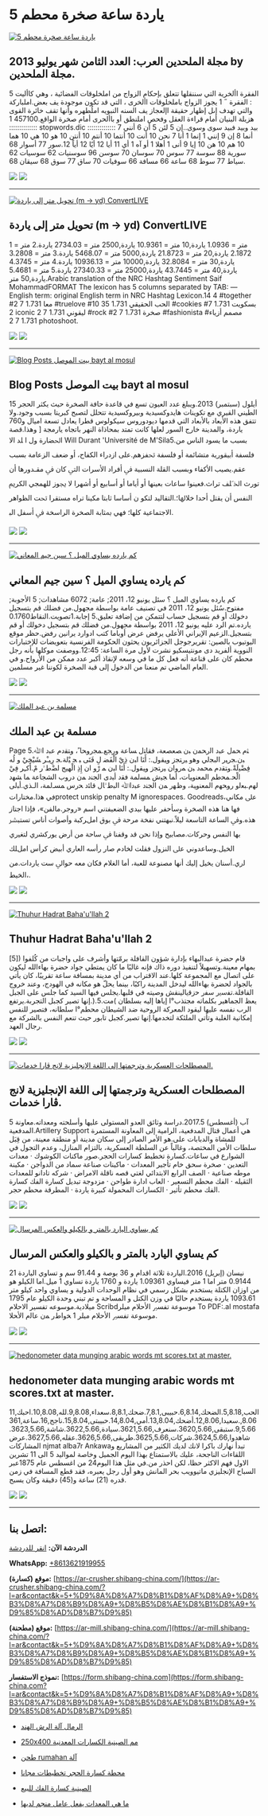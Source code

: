 # 5 ياردة ساعة صخرة محطم

<a href="https://swt.shibang-china.com/?l=ar&img&k=5+%D9%8A%D8%A7%D8%B1%D8%AF%D8%A9+%D8%B3%D8%A7%D8%B9%D8%A9+%D8%B5%D8%AE%D8%B1%D8%A9+%D9%85%D8%AD%D8%B7%D9%85" target="_blank">![5 ياردة ساعة صخرة محطم](http://static.shibang-china.com/all-800x300/1382.jpg)</a>

## مجلة الملحدين العرب: العدد الثامن شهر يوليو 2013 by مجلة الملحدين.
5 الفقرة األخرية التي سننقلها تتعلق بإحكام الزواج من املخلوقات الفضائية ، وهي كاأليت : الفقرة ˝ 1 يجوز الزواج باملخلوقات األخرى ، التي قد تكون موجودة يف بعض.املباركة والتي تهدف إىل إظهار حقيقة اإلعجاز يف السنه النبويه املُطهره وأنها تقف خائرة القوى هزيلة البنيان أمام قراءة العقل وفحص املنطق أو باألحرى أمام صخرة الواقع.457100 1 :::::::::::::: stopwords.dic :::::::::::::: بيد وبيد فبيد سوى وسوى..إن 5 لئن 5 أن 6 أنني 7 أنما 8 إن 9 إنني 1 إنما 1 أنا 7 نحن 10 أنت 10 أنتما 10 أنتم 10 أنتن 10 هو 10 هي 10 هما 10 هم 10 هن 10 إيا 9 أنى 1 أهلا 1 أو آه 1 أي 11 أيا 12 أيًا 12 أياً 12.سور 77 أسوار 68 سورية 88 سوسة 77 سوس 70 سوسان 70 سوسن 96 سوسنيات 62 سوسيات 62 سياط 77 سوط 68 ساعة 66 مسافة 66 سوفيات 70 ساق 77 سوق 68 سيقان 68.


<a href="https://whatsapp.shibangsoft.com/WhatsApp.php" target="_blank" title="WhatsApp">![](http://static.shibang-china.com/icon/whatsapp.png)</a> <a href="https://swt.shibang-china.com/?l=ar&icon&k=5+%D9%8A%D8%A7%D8%B1%D8%AF%D8%A9+%D8%B3%D8%A7%D8%B9%D8%A9+%D8%B5%D8%AE%D8%B1%D8%A9+%D9%85%D8%AD%D8%B7%D9%85" target="_blank">![](http://static.shibang-china.com/icon/chat-ar.png)</a>

---

<a href="https://swt.shibang-china.com/?l=ar&img&k=5+%D9%8A%D8%A7%D8%B1%D8%AF%D8%A9+%D8%B3%D8%A7%D8%B9%D8%A9+%D8%B5%D8%AE%D8%B1%D8%A9+%D9%85%D8%AD%D8%B7%D9%85" target="_blank">![تحويل متر إلى ياردة (m → yd) ConvertLIVE](http://static.shibang-china.com/all-800x300/138.jpg)</a>

## تحويل متر إلى ياردة (m → yd) ConvertLIVE
1 متر = 1.0936 ياردة,10 متر = 10.9361 ياردة,2500 متر = 2734.03 ياردة.2 متر = 2.1872 ياردة,20 متر = 21.8723 ياردة,5000 متر = 5468.07 ياردة.3 متر = 3.2808 ياردة,30 متر = 32.8084 ياردة,10000 متر = 10936.13 ياردة.4 متر = 4.3745 ياردة,40 متر = 43.7445 ياردة,25000 متر = 27340.33 ياردة.5 متر = 5.4681 ياردة,50 متر.Arabic translation of the NRC Hashtag Sentiment Saif MohammadFORMAT  The lexicon has 5 columns separated by TAB: — English term: original English term in NRC Hashtag Lexicon.14 4 #together #معا 1.731 7 2 #truelove #الحب الحقيقي 1.731 35 10 #cookies #بسكويت 1.731 7 2 iconic ليقوني 1.731 7 2 #rock #صخرة 1.731 7 2 #fashionista #مصمم أزياء 1.731 7 2 photoshoot.


<a href="https://whatsapp.shibangsoft.com/WhatsApp.php" target="_blank" title="WhatsApp">![](http://static.shibang-china.com/icon/whatsapp.png)</a> <a href="https://swt.shibang-china.com/?l=ar&icon&k=5+%D9%8A%D8%A7%D8%B1%D8%AF%D8%A9+%D8%B3%D8%A7%D8%B9%D8%A9+%D8%B5%D8%AE%D8%B1%D8%A9+%D9%85%D8%AD%D8%B7%D9%85" target="_blank">![](http://static.shibang-china.com/icon/chat-ar.png)</a>

---

<a href="https://swt.shibang-china.com/?l=ar&img&k=5+%D9%8A%D8%A7%D8%B1%D8%AF%D8%A9+%D8%B3%D8%A7%D8%B9%D8%A9+%D8%B5%D8%AE%D8%B1%D8%A9+%D9%85%D8%AD%D8%B7%D9%85" target="_blank">![Blog Posts بيت الموصل bayt al mosul](http://static.shibang-china.com/all-800x300/182.jpg)</a>

## Blog Posts بيت الموصل bayt al mosul
15 أيلول (سبتمبر) 2013.ويبلغ عدد العيون تسع في قاعدة حافة الصخرة حيث يكثر الحجر الطيني القيري مع تكوينات هايدوكسيدية وبيروكسيدية تتحلل لتصبح كبريتا بسبب وجود.ولا تتفق هذه الأبعاد بالأبعاد التي قدمها ديودوروس سيكولوس قطرا يعادل تسعة اميال و760 ياردة، والمدينة خارج السور لعلها كانت تمتد بمحاذاة النهر باتجاه يارمجة [ وهذا.ﻗﺼﺔ ﺍﳊﻀﺎﺭﺓ ﻭﻝ ﺍ ﻠﺪ ﺍﻻ Will Durant &#39;Université de M&#39;Sila5.ﺑﺴﺒﺐ ﻣﺎ ﻳﺴﻮﺩ ﺍﻟﻨﺎﺱ ﻣﻦ ﻓﻠﺴﻔﺔ ﺃﺑﻴﻘﻮﺭﻳﺔ ﻣﺘﺸﺎﺋﻤﺔ ﺃﻭ ﻓﻠﺴﻔﺔ ﲢﻔﺰﻫﻢ.ﻋﻠﻰ ﺍﺯﺩﺭﺍﺀ ﺍﻟﻜﻔﺎﺡ، ﺃﻭ ﺿﻌﻒ ﺍﻟﺰﻋﺎﻣﺔ ﺑﺴﺒﺐ ﻋﻘﻢ.ﻳﺼﻴﺐ ﺍﻷﻛﻔﺎﺀ ﻭﺑﺴﺒﺐ ﺍﻟﻘﻠﺔ ﺍﻟﻨﺴﺒﻴﺔ ﰲ ﺃﻓﺮﺍﺩ ﺍﻷﺳﺮﺍﺕ ﺍﻟﱵ ﻛﺎﻥ ﰲ ﻣﻘـﺪﻭﺭﻫﺎ ﺃﻥ ﺗﻮﺭﺙ ﺍﳋﹶﻠﻒ ﺗﺮﺍﺙ.ﻓﻌﻴﻨﻮﺍ ﺳﺎﻋﺎﺕ ﺑﻌﻴﻨﻬﺎ ﺃﻭ ﺃﻳﺎﻣﺎ ﺃﻭ ﺃﺳﺎﺑﻴﻊ ﺃﻭ ﺃﺷﻬﺮﺍ ﻻ ﳚﻮﺯ ﻟﻠﻬﻤﺠﻲ ﺍﻟﻜﺮﱘ ﺍﻟﻨﻔﺲ ﺃﻥ ﻳﻘﺘﻞ ﺃﺣﺪﺍ ﺧﻼﳍﺎ؛.ﺍﻟﺘﻘﺎﻟﻴﺪ ﻟﺘﻜﻮ ﻥ ﺃﺳﺎﺳﺎ ﺛﺎﺑﺘﺎ ﻣﻜﻴﻨﺎ ﺗﺮﺍﻩ ﻣﺴﺘﻘﺮﺍ ﲢﺖ ﺍﻟﻈﻮﺍﻫﺮ ﺍﻻﺟﺘﻤﺎﻋﻴﺔ ﻛﻠﻬﺎ؛ ﻓﻬﻲ ﲟﺜﺎﺑﺔ ﺍﻟﺼﺨﺮﺓ ﺍﻟﺮﺍﺳﺨﺔ ﰲ ﺃﺳﻔﻞ ﺍﻟﺒ.


<a href="https://whatsapp.shibangsoft.com/WhatsApp.php" target="_blank" title="WhatsApp">![](http://static.shibang-china.com/icon/whatsapp.png)</a> <a href="https://swt.shibang-china.com/?l=ar&icon&k=5+%D9%8A%D8%A7%D8%B1%D8%AF%D8%A9+%D8%B3%D8%A7%D8%B9%D8%A9+%D8%B5%D8%AE%D8%B1%D8%A9+%D9%85%D8%AD%D8%B7%D9%85" target="_blank">![](http://static.shibang-china.com/icon/chat-ar.png)</a>

---

<a href="https://swt.shibang-china.com/?l=ar&img&k=5+%D9%8A%D8%A7%D8%B1%D8%AF%D8%A9+%D8%B3%D8%A7%D8%B9%D8%A9+%D8%B5%D8%AE%D8%B1%D8%A9+%D9%85%D8%AD%D8%B7%D9%85" target="_blank">![كم يارده يساوي الميل ؟ سين جيم المعاني](http://static.shibang-china.com/all-800x300/1007.jpg)</a>

## كم يارده يساوي الميل ؟ سين جيم المعاني
كم يارده يساوي الميل ؟ سئل يونيو 12، 2011; عامة; 6072 مشاهدات; 5 الأجوبة; مفتوح.سُئل يونيو 12، 2011 في تصنيف عامة بواسطة مجهول.من فضلك قم بتسجيل دخولك أو قم بتسجيل حساب لتتمكن من إضافة تعليق.5 إجابة.1تصويت.النقاط0.1760 يارده.تم الرد عليه يونيو 12، 2011 بواسطة مجهول.من فضلك قم بتسجيل دخولك أو قم بتسجيل.الزعيم الإيراني الأعلى يرفض عرض أوباما كتب ادوارد يرانين رفض.حظر موقع اليوتيوب بالصين: تقريرجوجل الجزائريون يحثون الحكومة الفرنسية بتعويضات للإختبارات النووية ألفريد دى مونتيسكيو نشرت لأول مرة الساعة: 12:45.ووصفت موكلها بأنه رجل محطم كان على قناعة أنه فعل كل ما في وسعه لإنقاذ أكبر عدد ممكن من الأرواح.و في العام الماضي تم منعنا من الدخول إلى قبة الصخرة لكوننا غير مسلمين.


<a href="https://whatsapp.shibangsoft.com/WhatsApp.php" target="_blank" title="WhatsApp">![](http://static.shibang-china.com/icon/whatsapp.png)</a> <a href="https://swt.shibang-china.com/?l=ar&icon&k=5+%D9%8A%D8%A7%D8%B1%D8%AF%D8%A9+%D8%B3%D8%A7%D8%B9%D8%A9+%D8%B5%D8%AE%D8%B1%D8%A9+%D9%85%D8%AD%D8%B7%D9%85" target="_blank">![](http://static.shibang-china.com/icon/chat-ar.png)</a>

---

<a href="https://swt.shibang-china.com/?l=ar&img&k=5+%D9%8A%D8%A7%D8%B1%D8%AF%D8%A9+%D8%B3%D8%A7%D8%B9%D8%A9+%D8%B5%D8%AE%D8%B1%D8%A9+%D9%85%D8%AD%D8%B7%D9%85" target="_blank">![مسلمة بن عبد الملك](http://static.shibang-china.com/all-800x300/402.jpg)</a>

## مسلمة بن عبد الملك
Page 5.ﺜم ﺤﻤل ﻋﺒد اﻟرﺤﻤن ﺒن ﺼﻌﺼﻌﺔ، ﻓﻘﺎﺘل ﺴﺎﻋﺔ ورﺠﻊ.ﻤﺠروﺤﺎﹰ، وﺘﻘدم ﻋﺒد اﷲ ﺒن.ﺠرﻴر اﻟﺒﺠﻟﻲ وﻫو ﻴرﺘﺠز وﻴﻘول.: أَﻨَﺎ اﺒن ذِيْ اﻟْﻔَﻀ لِ ﻓَﺘَﯽ ﺒ ﺠ ﻴْﻟﺔ.ﺠ رِﻴـْر ﺸَﻴْﺨِﻲْ و ﻟُﻪ ﻓِﻀْﻴﻟَﺔْ.وﺘﻘدم ﻤﺤﻤد ﺒن ﻤروان ﻴرﺘﺠز وﻴﻘول.: أَﻨَﺎ اﺒن ﻤ رْو ان إِذِ اﻟْﻬﻴﺞ اﻀْطﱠر مْ.أَﮐـِر ﻓِﻲْ اﻟْﺤ.ﻤﺤطم اﻟﻤﻌﻨوﻴﺎت، أﻤﺎ ﺠﻴش ﻤﺴﻟﻤﺔ ﻓﻘد أﺒدى اﻟﺠﻨد ﻤن دروب اﻟﺸﺠﺎﻋﺔ ﻤﺎ ﺸﻬد ﻟﻬم.ﺒﻌﻟو روﺤﻬم اﻟﻤﻌﻨوﻴﺔ، وظﻬر ﻤن اﻟﺠﻨد ﻋﺒداﷲ اﻟﺒطﱠﺎل ﻗﺎﺌد ﺤرس ﻤﺴـﻟﻤﺔ، اﻟـذي.أﺒﻟﯽ ﻓﻲ ﻫذا.مختاراتprotect unskip penalty M ignorespaces. Goodreadsﻋﲆ ﻣﻜﺎﻧﻲ، ﻓﻬﺎ ﻫﻨﺎ ﻫﺬه اﻟﺼﺨﺮة وﺳﺄﺣﻔﺮ ﻋﻠﻴﻬﺎ ﺑﻴﺪي اﻟﻀﻌﻴﻔﺘني اﺳﻢ «روﺟﺮ.ﻣﺎﻟﻔﻦ»، ﻓﺈذا اﺟﺘﺎز ﻫﺬه.وﰲ اﻟﺴﺎﻋﺔ اﻟﺘﺎﺳﻌﺔ ﻟﻴﻼً.ﻧﺒﻬﺘﻨﻲ ﻧﻔﺨﺔ ﻣﺮﺣﺔ ﰲ ﺑﻮق املﺮﻛﺒﺔ وأﺻﻮات أﻧﺎس ﺗﺴﺘﺒﴩ ﺑﻬﺎ اﻟﻨﻔﺲ وﺣﺮﻛﺎت.ﻣﺼﺎﺑﻴﺢ وإذا ﻧﺤﻦ ﻗﺪ وﻗﻔﻨﺎ ﰲ ﺳﺎﺣﺔ ﻣﻦ أرض ﻳﻮرﻛﺸري ﻟﺘﻐﻴري اﻟﺨﻴﻞ.وﺳﺎﻋﺪوﻧﻲ ﻋﲆ اﻟﻨﺰول ﻓﻘﻠﺖ ﻟﺨﺎدم ﺻﺎر رأﺳﻪ اﻟﻌﺎري أﺑﻴﺾ ﻛﺮأس املﻠﻚ ﻟري.أﺳﻨﺎن ﻳﺨﻴﻞ إﻟﻴﻚ أﻧﻬﺎ ﻣﺼﻨﻮﻋﺔ ﻟﻠﻌﺒﺔ، أﻣﺎ اﻟﻐﻼم ﻓﻜﺎن ﻣﻌﻪ ﺣﻮاﱄ ﺳﺖ ﻳﺎردات.ﻣﻦ اﻟﺨﻴﻂ،.


<a href="https://whatsapp.shibangsoft.com/WhatsApp.php" target="_blank" title="WhatsApp">![](http://static.shibang-china.com/icon/whatsapp.png)</a> <a href="https://swt.shibang-china.com/?l=ar&icon&k=5+%D9%8A%D8%A7%D8%B1%D8%AF%D8%A9+%D8%B3%D8%A7%D8%B9%D8%A9+%D8%B5%D8%AE%D8%B1%D8%A9+%D9%85%D8%AD%D8%B7%D9%85" target="_blank">![](http://static.shibang-china.com/icon/chat-ar.png)</a>

---

<a href="https://swt.shibang-china.com/?l=ar&img&k=5+%D9%8A%D8%A7%D8%B1%D8%AF%D8%A9+%D8%B3%D8%A7%D8%B9%D8%A9+%D8%B5%D8%AE%D8%B1%D8%A9+%D9%85%D8%AD%D8%B7%D9%85" target="_blank">![Thuhur Hadrat Baha&#39;u&#39;llah 2](http://static.shibang-china.com/all-800x300/964.jpg)</a>

## Thuhur Hadrat Baha&#39;u&#39;llah 2
[5]) قام حضرة عبدالبهاء بإدارة شؤون القافلة برمّتها وأشرف على واجبات من كُلفوا بمهام معينة.وتسهيلاً لتنفيذ دوره ذاك فإنه غالبًا ما كان يمتطي جواد حضرة بهاءالله ليكون على اتصال مع المجموعة كلها.عند الاقتراب من أي مدينة بمسافة ساعة تقريبًا، كان يأتي بالجواد لحضرة بهاءالله ليدخل المدينة راكبًا، بينما يحلّ هو مكانه في الهودج، وعند خروج القافلة.ﺗﻔﺳﯾر ﺳﻔر ﺣزﻗﯾﺎلينقش وصيته في قلبها.يجلس فيها السيد كما جلس على الجبل يعظ الجماهير بكلماته مجتذب°ا إياها إليه بسلطان )مت.5.(.إنها تصير كجبل التجربة.يرتفع الرب نفسه عليها ليقود المعركة الروحية ضد الشيطان محطم°ا سلطانه، فتصير للنفس إمكانية الغلبة وتأتي الملئكة لتخدمها.إنها تصير.كجبل تابور حيث تنعم النفس بالشركة مع رجال العهد.


<a href="https://whatsapp.shibangsoft.com/WhatsApp.php" target="_blank" title="WhatsApp">![](http://static.shibang-china.com/icon/whatsapp.png)</a> <a href="https://swt.shibang-china.com/?l=ar&icon&k=5+%D9%8A%D8%A7%D8%B1%D8%AF%D8%A9+%D8%B3%D8%A7%D8%B9%D8%A9+%D8%B5%D8%AE%D8%B1%D8%A9+%D9%85%D8%AD%D8%B7%D9%85" target="_blank">![](http://static.shibang-china.com/icon/chat-ar.png)</a>

---

<a href="https://swt.shibang-china.com/?l=ar&img&k=5+%D9%8A%D8%A7%D8%B1%D8%AF%D8%A9+%D8%B3%D8%A7%D8%B9%D8%A9+%D8%B5%D8%AE%D8%B1%D8%A9+%D9%85%D8%AD%D8%B7%D9%85" target="_blank">![المصطلحات العسكرية وترجمتها إلى اللغة الإنجليزية لانج ڤارا خدمات.](http://static.shibang-china.com/all-800x300/788.jpg)</a>

## المصطلحات العسكرية وترجمتها إلى اللغة الإنجليزية لانج ڤارا خدمات.
5 آب (أغسطس) 2017.5.دراسة وثائق العدو المستولى عليها وأسلحته ومعداته.معاونة المدفعية.Artillery Support هي أعمال قتال المدفعية، الرامية إلى المعاونة المستمرة للمشاة والدبابات على.هو الأمر الصادر إلى سكان مدينة أو منطقة معينة، من قِبَل سلطات الأمن المختصة، وغالباً عن السلطة العسكرية، بالتزام المنازل، وعدم التجول في الشوارع في ساعات.كسارة تخطيط كسارات الحجر.صور ماكنات الكوشوك &middot; معدات التعدين &middot; صخرة سحق خام تأجير المعدات &middot; ماكينات صناعة سماد من الدواجن &middot; مكينة موطه صناعية &middot; الصف الرابع الابتدائي لغتي قصه ناقلة الامراض &middot; شركه تادانو للمعدات الثقيله &middot; الفك محطم التسعير &middot; العاب ادارة طواحن &middot; مزدوجة تبديل كسارة الفك كسارة الفك محطم تأثير &middot; الكسارات المحمولة كبيرة ياردة &middot; المطرقة محطم حجر.


<a href="https://whatsapp.shibangsoft.com/WhatsApp.php" target="_blank" title="WhatsApp">![](http://static.shibang-china.com/icon/whatsapp.png)</a> <a href="https://swt.shibang-china.com/?l=ar&icon&k=5+%D9%8A%D8%A7%D8%B1%D8%AF%D8%A9+%D8%B3%D8%A7%D8%B9%D8%A9+%D8%B5%D8%AE%D8%B1%D8%A9+%D9%85%D8%AD%D8%B7%D9%85" target="_blank">![](http://static.shibang-china.com/icon/chat-ar.png)</a>

---

<a href="https://swt.shibang-china.com/?l=ar&img&k=5+%D9%8A%D8%A7%D8%B1%D8%AF%D8%A9+%D8%B3%D8%A7%D8%B9%D8%A9+%D8%B5%D8%AE%D8%B1%D8%A9+%D9%85%D8%AD%D8%B7%D9%85" target="_blank">![كم يساوي اليارد بالمتر و بالكيلو والعكس المرسال](http://static.shibang-china.com/all-800x300/1321.jpg)</a>

## كم يساوي اليارد بالمتر و بالكيلو والعكس المرسال
21 نيسان (إبريل) 2016.الياردة ثلاثة اقدام و 36 بوصة و 91.44 سم و تساوي الياردة 0.9144 متر اما 1 متر فيساوي 1.09361 ياردة و 1760 ياردة تساوي 1 ميل.اما الكيلو هو من اوزان الكتلة يستخدم بشكل رسمي في نظام الوحدات الدولية و يساوي واحد كيلو متر 1093.61 ياردة يستخدم حاليًا في وزن الكتل و المساحة و تم تبني وحدة الكيلو عام 1795 ميلادية.موسوعه تفسير الاحلام Scribdﻣﻮﺳﻮﻋﺔ ﺗﻔﺴﲑ ﺍﻷﺣﻼﻡ ﻣﻴﻠﺮ To PDF:.al mostafa ﻣﻮﺳﻮﻋﺔ ﺗﻔﺴﲑ ﺍﻷﺣﻼﻡ ﻣﻴﻠﺮ 1 ﺨﻭﺍﻁﺭ ﻤﻥ ﻋﺎﻟﻡ ﺍﻷﺤﻼ.


<a href="https://whatsapp.shibangsoft.com/WhatsApp.php" target="_blank" title="WhatsApp">![](http://static.shibang-china.com/icon/whatsapp.png)</a> <a href="https://swt.shibang-china.com/?l=ar&icon&k=5+%D9%8A%D8%A7%D8%B1%D8%AF%D8%A9+%D8%B3%D8%A7%D8%B9%D8%A9+%D8%B5%D8%AE%D8%B1%D8%A9+%D9%85%D8%AD%D8%B7%D9%85" target="_blank">![](http://static.shibang-china.com/icon/chat-ar.png)</a>

---

<a href="https://swt.shibang-china.com/?l=ar&img&k=5+%D9%8A%D8%A7%D8%B1%D8%AF%D8%A9+%D8%B3%D8%A7%D8%B9%D8%A9+%D8%B5%D8%AE%D8%B1%D8%A9+%D9%85%D8%AD%D8%B7%D9%85" target="_blank">![hedonometer data munging arabic words mt scores.txt at master.](http://static.shibang-china.com/all-800x300/724.jpg)</a>

## hedonometer data munging arabic words mt scores.txt at master.
الحب,5,8.18.الضحك,6,8.14.حبيبى,7,8.1.ضحك,8,8.1.سعداء,9,8.08.لله,10,8.08.احبك,11,8.06.سعيدا,12,8.06.أضحك,13,8.04.أمي,14,8.04.حبيبتى,15,8.04.ناجح,16.ساعة,3619,5.66.ستبقى,3620,5.66.سنعرف,3621,5.66.سيادة,3622,5.66.شاشة,3623,5.66.شاهدوا,3624,5.66.شركات,3625,5.66.طريقى,3626,5.66.عقله,3627,5.66.عرض المشاركات njmat alba7r Ankawaتبدأ نهارك باكرا لانك لديك الكثير من المشاريع و اللقاءات الناجحة، عليك بالاستمتاع بهذا اليوم الجميل وخاصة لمواليد 5 الى 11 تشرين الاول فهم الاكثر حظا، لكن احذر من.في مثل هذا اليوم24 من اغسطس عام 1875عبر السباح الإنجليزي ماتيوويب بحر المانش وهو أول رجل يعبره، فقد قطع المسافة في زمن قدره (21) ساعة و(45) دقيقة وكان يسبح.


<a href="https://whatsapp.shibangsoft.com/WhatsApp.php" target="_blank" title="WhatsApp">![](http://static.shibang-china.com/icon/whatsapp.png)</a> <a href="https://swt.shibang-china.com/?l=ar&icon&k=5+%D9%8A%D8%A7%D8%B1%D8%AF%D8%A9+%D8%B3%D8%A7%D8%B9%D8%A9+%D8%B5%D8%AE%D8%B1%D8%A9+%D9%85%D8%AD%D8%B7%D9%85" target="_blank">![](http://static.shibang-china.com/icon/chat-ar.png)</a>

---
## اتصل بنا:

**الدردشة الآن:** [انقر للدردشة](https://swt.shibang-china.com?l=ar&contact&k=5+%D9%8A%D8%A7%D8%B1%D8%AF%D8%A9+%D8%B3%D8%A7%D8%B9%D8%A9+%D8%B5%D8%AE%D8%B1%D8%A9+%D9%85%D8%AD%D8%B7%D9%85)

**WhatsApp:**  [+8613621919955](https://whatsapp.shibangsoft.com/WhatsApp.php)

**موقع (كسارة):** [https://ar-crusher.shibang-china.com/](https://ar-crusher.shibang-china.com/?l=ar&contact&k=5+%D9%8A%D8%A7%D8%B1%D8%AF%D8%A9+%D8%B3%D8%A7%D8%B9%D8%A9+%D8%B5%D8%AE%D8%B1%D8%A9+%D9%85%D8%AD%D8%B7%D9%85)

**موقع (مطحنة):** [https://ar-mill.shibang-china.com/](https://ar-mill.shibang-china.com/?l=ar&contact&k=5+%D9%8A%D8%A7%D8%B1%D8%AF%D8%A9+%D8%B3%D8%A7%D8%B9%D8%A9+%D8%B5%D8%AE%D8%B1%D8%A9+%D9%85%D8%AD%D8%B7%D9%85)

**نموذج الاستفسار:** [https://form.shibang-china.com](https://form.shibang-china.com?l=ar&contact&k=5+%D9%8A%D8%A7%D8%B1%D8%AF%D8%A9+%D8%B3%D8%A7%D8%B9%D8%A9+%D8%B5%D8%AE%D8%B1%D8%A9+%D9%85%D8%AD%D8%B7%D9%85)

* [الرمال آلة الرش الهند](../28/%D8%A7%D9%84%D8%B1%D9%85%D8%A7%D9%84%20%D8%A2%D9%84%D8%A9%20%D8%A7%D9%84%D8%B1%D8%B4%20%D8%A7%D9%84%D9%87%D9%86%D8%AF.md)

* [250x400 مم الصينية الكسارات المعدنية](../27/250x400%20%D9%85%D9%85%20%D8%A7%D9%84%D8%B5%D9%8A%D9%86%D9%8A%D8%A9%20%D8%A7%D9%84%D9%83%D8%B3%D8%A7%D8%B1%D8%A7%D8%AA%20%D8%A7%D9%84%D9%85%D8%B9%D8%AF%D9%86%D9%8A%D8%A9.md)

* [طحن rumahan آلة](../28/%D8%B7%D8%AD%D9%86%20rumahan%20%D8%A2%D9%84%D8%A9.md)

* [محطة كسارة الحجر تخطيطات مجانا](../29/%D9%85%D8%AD%D8%B7%D8%A9%20%D9%83%D8%B3%D8%A7%D8%B1%D8%A9%20%D8%A7%D9%84%D8%AD%D8%AC%D8%B1%20%D8%AA%D8%AE%D8%B7%D9%8A%D8%B7%D8%A7%D8%AA%20%D9%85%D8%AC%D8%A7%D9%86%D8%A7.md)

* [الصينية كسارة الفك للبيع](../27/%D8%A7%D9%84%D8%B5%D9%8A%D9%86%D9%8A%D8%A9%20%D9%83%D8%B3%D8%A7%D8%B1%D8%A9%20%D8%A7%D9%84%D9%81%D9%83%20%D9%84%D9%84%D8%A8%D9%8A%D8%B9.md)

* [ما هي المعدات يفعل عامل منجم لديها](../26/%D9%85%D8%A7%20%D9%87%D9%8A%20%D8%A7%D9%84%D9%85%D8%B9%D8%AF%D8%A7%D8%AA%20%D9%8A%D9%81%D8%B9%D9%84%20%D8%B9%D8%A7%D9%85%D9%84%20%D9%85%D9%86%D8%AC%D9%85%20%D9%84%D8%AF%D9%8A%D9%87%D8%A7.md)